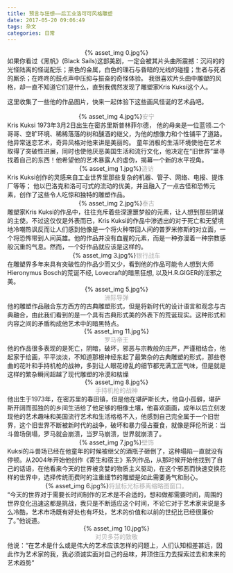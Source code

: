 ```yaml
---
title: 预言与狂想——后工业洛可可风格雕塑
date: 2017-05-20 09:06:49
tags: 杂文
categories: 日常
---
```

<div align="center">{% asset_img 0.jpg%}</div>
如果你看过《黑帆》(Black Sails)这部美剧，一定会被其片头曲所震撼：沉闷的的光怪陆离的怪诞配乐；黑色的金属，白色的理石与昏暗的光线的碰撞；生者与死者的厮杀；在咚咚的鼓点声中压抑与振奋的奇怪体验。  
我很喜欢片头曲中雕塑的风格，却一直不知道它们是什么，直到我偶然发现了雕塑家Kris Kuksi这个人。  

这里收集了一些他的作品图片，快来一起体验下这些画风怪诞的艺术品吧。
<!--more-->

<div align="center">{% asset_img 4.jpg%}<font color=#A9A9A9>安宁</font> </div>
Kris Kuksi 1973年3月2日出生在密苏里斯普林菲尔德， 他的母亲是一位蓝领.二个哥哥、空旷环境、稀稀落落的树和醺酒的继父，为他的想像力和个性铺平了道路。他异常迷恋艺术，奇异风格对他来讲是美丽的。  
童年消极的生活环境使他在艺术取得了突破性进展，同时也使他厌恶美国生活和流行文化，他决定在“旧世界”里寻找着自己的东西！他希望他的艺术暴露人的虚伪，揭幕一个新的水平视角。
<div align="center">{% asset_img 1.jpg%}<font color=#A9A9A9>造访</font> </div>
Kris Kuksi创作的灵感来自工业世界里那些复杂的机器、管子、网络、电报、提炼厂等等；  
他以巴洛克和洛可可式的流动的优美，并且融入了一点古怪和恐怖元素，创作了这些令人吃惊和独特的雕塑作品。 
<div align="center">{% asset_img 2.jpg%}<font color=#A9A9A9>泰古</font> </div>
雕塑家Kris Kuksi的作品中，往往充斥着些深邃噩梦般的元素，让人想到那些阴谋的主使。不过这仅仅是外表而已，Kris Kuksi的作品中渗透出的对于死亡和无望境地冷嘲热讽反而让人们感到他像是一个将火种带回人间的普罗米修斯的对立面，一个将恐怖带到人间英雄。他的作品并没有血腥的元素，而是一种弥漫着一种宗教感般沉重的气息。然而，一个好作品就应该是这样的。
<div align="center">{% asset_img 3.jpg%}<font color=#A9A9A9>银行战车</font> </div>
在雕塑界多年来具有突破性的作品少而又少，看到他的作品可能令人想到大师Hieronymus Bosch的荒诞不经, Lovecraft的暗黑狂想, 以及H.R.GIGER的淫邪之美。
<div align="center">{% asset_img 5.jpg%}</div><div align="center"><font color=#A9A9A9>洲际导弹</font> </div>
他的雕塑作品融合东方西方的古典雕塑形式，但是将新时代的设计语言和观念与古典融合，由此我们看到的是一个具有古典形式美的外表下的荒诞现实。这种形式和内容之间的矛盾构成他艺术中的暗黑特点。  
<div align="center">{% asset_img 11.jpg%}</div><div align="center"><font color=#A9A9A9>罗马帝王</div></font> 
他的作品很多表现的是死亡，阴暗，破坏，邪恶与宗教般的庄严，严谨相结合，他起家于绘画，平平淡淡，不知道那根神经东起了最繁杂的古典雕塑的形式，那些卷曲的花叶和手持机枪的战神，多到让人眼花缭乱的细节都充满工匠气味，但是就是这样的繁杂瞬间超越了现代雕塑的冷漠和枯燥
<div align="center">{% asset_img 8.jpg%}</div><div align="center"><font color=#A9A9A9>手持机枪的战神</div></font> 
他出生于1973年，在密苏里的春田镇，但是他在堪萨斯长大，他自小孤僻，堪萨斯开阔而孤独的的乡间生活给了他足够的相像土壤，他喜欢画画，成年以后立刻发现他的艺术趣味和美国流行艺术和生活格格不入，他感到自己完全属于一个旧世界，这个旧世界不断被新时代的战争，破坏和暴力侵占蚕食，就像是拜伦所说：当斗兽场倒塌，罗马就会崩溃，当罗马崩溃，世界就崩溃了。
<div align="center">{% asset_img 7.jpg%}<font color=#A9A9A9>壁饰</font> </div>
Kuksi的斗兽场已经在他童年的时候被继父的酒瓶子砸倒了，这种塌陷一直就没有停顿。从2004年开始他创作《寄生和宿主》系列作品，从那时候开始他找到了自己的话语，在他看来今天的世界被贪婪的物质主义驱动，在这个邪恶而快速变换花样的世界中，选择传统而费时的注重细节的雕塑是如此需要勇气和耐心。
<div align="center">{% asset_img 6.jpg%}<font color=#A9A9A9>将鼠标光标移离缩略图窗口。</font> </div>
“今天的世界对于需要长时间制作的艺术是不合适的，想和做都需要时间，周围的世界变化迅速这都是挑战，我只是不断适应这个时间，不论它对于艺术家来说是多么冷酷，艺术市场既有好处也有坏处，艺术的价值和以前的世纪比已经很廉价了。”他说道。
<div align="center">{% asset_img 10.jpg%}</div><div align="center"><font color=#A9A9A9>对贝多芬的致敬</div></font> 
他说：“在艺术是什么或是伟大的艺术应该怎样的问题上，人们认知相差甚远，因此作为艺术家的我，我必须诚实面对自己的品味，并顶住压力去探索过去和未来的艺术趋势”
